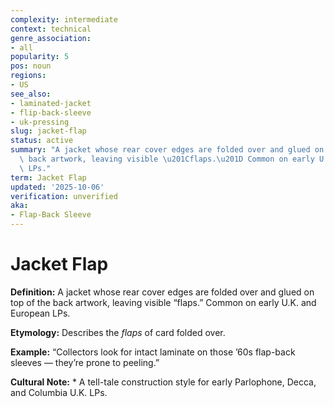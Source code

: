 ```yaml
---
complexity: intermediate
context: technical
genre_association:
- all
popularity: 5
pos: noun
regions:
- US
see_also:
- laminated-jacket
- flip-back-sleeve
- uk-pressing
slug: jacket-flap
status: active
summary: "A jacket whose rear cover edges are folded over and glued on top of the\
  \ back artwork, leaving visible \u201Cflaps.\u201D Common on early U.K. and European\
  \ LPs."
term: Jacket Flap
updated: '2025-10-06'
verification: unverified
aka:
- Flap-Back Sleeve
---
```


# Jacket Flap

**Definition:** A jacket whose rear cover edges are folded over and glued on top of the back artwork, leaving visible “flaps.” Common on early U.K. and European LPs.

**Etymology:** Describes the *flaps* of card folded over.

**Example:** “Collectors look for intact laminate on those ’60s flap-back sleeves — they’re prone to peeling.”

**Cultural Note:** * A tell-tale construction style for early Parlophone, Decca, and Columbia U.K. LPs.

